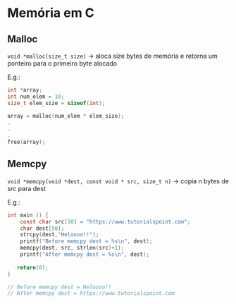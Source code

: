 # Memória em C

## Malloc
`void *malloc(size_t size)` -> aloca size bytes de memória e retorna um ponteiro 
para o primeiro byte alocado

E.g.:
```c
int *array;
int num_elem = 10;
size_t elem_size = sizeof(int);

array = malloc(num_elem * elem_size);
.
.
.
free(array);
```

## Memcpy

`void *memcpy(void *dest, const void * src, size_t n)` -> copia n bytes de src para dest

E.g.:
```c
int main () {
    const char src[50] = "https://www.tutorialspoint.com";
    char dest[50];
    strcpy(dest,"Heloooo!!");
    printf("Before memcpy dest = %s\n", dest);
    memcpy(dest, src, strlen(src)+1);
    printf("After memcpy dest = %s\n", dest);
   
   return(0);
}

// Before memcpy dest = Heloooo!!
// After memcpy dest = https://www.tutorialspoint.com
```